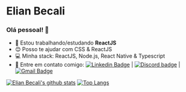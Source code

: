 # Elian Becali

### Olá pessoal! 👋

- :rocket:   Estou trabalhando/estudando **ReactJS**
- :blush: Posso te ajudar com CSS & ReactJS
- :computer: Minha stack: ReactJS, Node.js, React Native & Typescript
- :email: Entre em contato comigo: [![Linkedin Badge](https://img.shields.io/badge/-Elian%20Becali-blue?style=flat-square&logo=Linkedin&logoColor=white&link=https://www.linkedin.com/in/elianbecali/)](https://www.linkedin.com/in/elianbecali/) 
|
[![Discord badge](https://img.shields.io/badge/-Elian%20Becali%23%EF%B8%8F5593-7289DA?style=flat-square&logo=Discord&logoColor=white&link=https://discord.com)](https://discord.com)
| 
[![Gmail Badge](https://img.shields.io/badge/-elianbecaliaguiar@gmail.com-c14438?style=flat-square&logo=Gmail&logoColor=white&link=mailto:elianbecaliaguiar@gmail.com)](mailto:elianbecaliaguiar@gmail.com)

<p align="center">

[![Elian Becali's github stats](https://github-readme-stats.vercel.app/api?username=elianbecali&show_icons=true&theme=radical&bg_color=30,0d0d0d,191919&title_color=fff&text_color=fff&icon_color=79ff97)](https://github.com/anuraghazra/github-readme-stats) [![Top Langs](https://github-readme-stats.vercel.app/api/top-langs/?username=elianbecali&layout=compact&theme=radical&bg_color=30,0d0d0d,191919&title_color=fff&text_color=fff&icon_color=79ff97)](https://github.com/anuraghazra/github-readme-stats)


</p>

<!-- |
[![Youtube Badge](https://img.shields.io/badge/-Youtube-FF0000?style=flat-square&labelColor=FF0000&logo=youtube&logoColor=white&link=https://www.youtube.com/c/elianbecali?sub_confirmation=1)](https://www.youtube.com/c/elianbecali?sub_confirmation=1)-->
